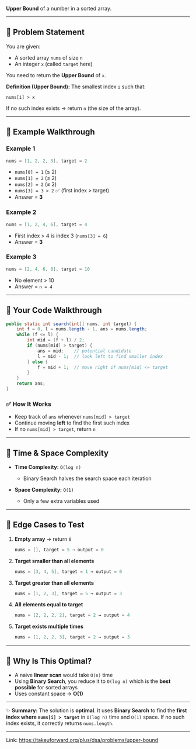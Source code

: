 **Upper Bound** of a number in a sorted array.

---

## 🔹 Problem Statement

You are given:

* A sorted array `nums` of size `n`
* An integer `x` (called `target` here)

You need to return the **Upper Bound** of `x`.

**Definition (Upper Bound):**
The smallest index `i` such that:

```
nums[i] > x
```

If no such index exists → return `n` (the size of the array).

---

## 🔹 Example Walkthrough

### Example 1

```java
nums = [1, 2, 2, 3], target = 2
```

* `nums[0] = 1` (≤ 2)
* `nums[1] = 2` (≤ 2)
* `nums[2] = 2` (≤ 2)
* `nums[3] = 3 > 2` ✅ (first index > target)
* Answer = **3**

### Example 2

```java
nums = [1, 2, 4, 6], target = 4
```

* First index > 4 is index 3 (`nums[3] = 6`)
* Answer = **3**

### Example 3

```java
nums = [2, 4, 6, 8], target = 10
```

* No element > 10
* Answer = `n = 4`

---

## 🔹 Your Code Walkthrough

```java
public static int search(int[] nums, int target) {
    int f = 0, l = nums.length - 1, ans = nums.length;
    while (f <= l) {
        int mid = (f + l) / 2;
        if (nums[mid] > target) {
            ans = mid;    // potential candidate
            l = mid - 1;  // look left to find smaller index
        } else {
            f = mid + 1;  // move right if nums[mid] <= target
        }
    }
    return ans;
}
```

### ✅ How It Works

* Keep track of `ans` whenever `nums[mid] > target`
* Continue moving **left** to find the first such index
* If no `nums[mid] > target`, return `n`

---

## 🔹 Time & Space Complexity

* **Time Complexity:** `O(log n)`

  * Binary Search halves the search space each iteration
* **Space Complexity:** `O(1)`

  * Only a few extra variables used

---

## 🔹 Edge Cases to Test

1. **Empty array** → return `0`

   ```java
   nums = [], target = 5 → output = 0
   ```
2. **Target smaller than all elements**

   ```java
   nums = [3, 4, 5], target = 1 → output = 0
   ```
3. **Target greater than all elements**

   ```java
   nums = [1, 2, 3], target = 5 → output = 3
   ```
4. **All elements equal to target**

   ```java
   nums = [2, 2, 2, 2], target = 2 → output = 4
   ```
5. **Target exists multiple times**

   ```java
   nums = [1, 2, 2, 3], target = 2 → output = 3
   ```

---

## 🔹 Why Is This Optimal?

* A naive **linear scan** would take `O(n)` time
* Using **Binary Search**, you reduce it to `O(log n)` which is the **best possible** for sorted arrays
* Uses constant space → **O(1)**

---

✨ **Summary:**
The solution is **optimal**. It uses **Binary Search** to find the **first index where `nums[i] > target`** in `O(log n)` time and `O(1)` space. If no such index exists, it correctly returns `nums.length`.

---
Link: https://takeuforward.org/plus/dsa/problems/upper-bound
